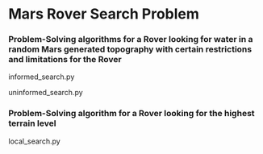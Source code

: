 # Mars Rover Search Problem
### Problem-Solving algorithms for a Rover looking for water in a random Mars generated topography with certain restrictions and limitations for the Rover
informed_search.py

uninformed_search.py
### Problem-Solving algorithm for a Rover looking for the highest terrain level
local_search.py